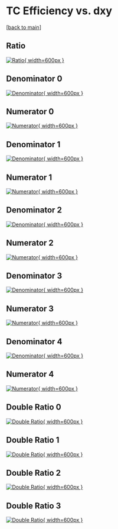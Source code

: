 # TC Efficiency vs. dxy

[[back to main](./)]



## Ratio

[![Ratio](../mtv/var/TC_loweta_13_1_eff_dxy.png){ width=600px }](../mtv/var/TC_loweta_13_1_eff_dxy.pdf)

## Denominator 0

[![Denominator](../mtv/den/TC_loweta_13_1_eff_dxy_den0.png){ width=600px }](../mtv/den/TC_loweta_13_1_eff_dxy_den0.pdf)

## Numerator 0

[![Numerator](../mtv/num/TC_loweta_13_1_eff_dxy_num0.png){ width=600px }](../mtv/num/TC_loweta_13_1_eff_dxy_num0.pdf)

## Denominator 1

[![Denominator](../mtv/den/TC_loweta_13_1_eff_dxy_den1.png){ width=600px }](../mtv/den/TC_loweta_13_1_eff_dxy_den1.pdf)

## Numerator 1

[![Numerator](../mtv/num/TC_loweta_13_1_eff_dxy_num1.png){ width=600px }](../mtv/num/TC_loweta_13_1_eff_dxy_num1.pdf)

## Denominator 2

[![Denominator](../mtv/den/TC_loweta_13_1_eff_dxy_den2.png){ width=600px }](../mtv/den/TC_loweta_13_1_eff_dxy_den2.pdf)

## Numerator 2

[![Numerator](../mtv/num/TC_loweta_13_1_eff_dxy_num2.png){ width=600px }](../mtv/num/TC_loweta_13_1_eff_dxy_num2.pdf)

## Denominator 3

[![Denominator](../mtv/den/TC_loweta_13_1_eff_dxy_den3.png){ width=600px }](../mtv/den/TC_loweta_13_1_eff_dxy_den3.pdf)

## Numerator 3

[![Numerator](../mtv/num/TC_loweta_13_1_eff_dxy_num3.png){ width=600px }](../mtv/num/TC_loweta_13_1_eff_dxy_num3.pdf)

## Denominator 4

[![Denominator](../mtv/den/TC_loweta_13_1_eff_dxy_den4.png){ width=600px }](../mtv/den/TC_loweta_13_1_eff_dxy_den4.pdf)

## Numerator 4

[![Numerator](../mtv/num/TC_loweta_13_1_eff_dxy_num4.png){ width=600px }](../mtv/num/TC_loweta_13_1_eff_dxy_num4.pdf)

## Double Ratio 0

[![Double Ratio](../mtv/ratio/TC_loweta_13_1_eff_dxy_ratio0.png){ width=600px }](../mtv/ratio/TC_loweta_13_1_eff_dxy_ratio0.pdf)

## Double Ratio 1

[![Double Ratio](../mtv/ratio/TC_loweta_13_1_eff_dxy_ratio1.png){ width=600px }](../mtv/ratio/TC_loweta_13_1_eff_dxy_ratio1.pdf)

## Double Ratio 2

[![Double Ratio](../mtv/ratio/TC_loweta_13_1_eff_dxy_ratio2.png){ width=600px }](../mtv/ratio/TC_loweta_13_1_eff_dxy_ratio2.pdf)

## Double Ratio 3

[![Double Ratio](../mtv/ratio/TC_loweta_13_1_eff_dxy_ratio3.png){ width=600px }](../mtv/ratio/TC_loweta_13_1_eff_dxy_ratio3.pdf)

